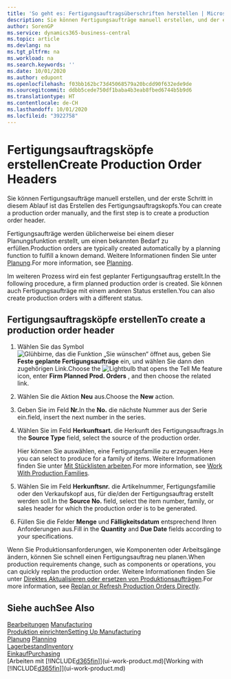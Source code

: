 ```yaml
---
title: 'So geht es: Fertigungsauftragsüberschriften herstellen | Microsoft Docs'
description: Sie können Fertigungsaufträge manuell erstellen, und der erste Schritt in diesem Ablauf ist das Erstellen des Fertigungsauftragskopfs.
author: SorenGP
ms.service: dynamics365-business-central
ms.topic: article
ms.devlang: na
ms.tgt_pltfrm: na
ms.workload: na
ms.search.keywords: ''
ms.date: 10/01/2020
ms.author: edupont
ms.openlocfilehash: f03bb162bc73d45068579a20bcdd90f632ede9de
ms.sourcegitcommit: ddbb5cede750df1baba4b3eab8fbed6744b5b9d6
ms.translationtype: HT
ms.contentlocale: de-CH
ms.lasthandoff: 10/01/2020
ms.locfileid: "3922758"
---
```

# <a name="create-production-order-headers"></a><span data-ttu-id="14b49-103">Fertigungsauftragsköpfe erstellen</span><span class="sxs-lookup"><span data-stu-id="14b49-103">Create Production Order Headers</span></span>
<span data-ttu-id="14b49-104">Sie können Fertigungsaufträge manuell erstellen, und der erste Schritt in diesem Ablauf ist das Erstellen des Fertigungsauftragskopfs.</span><span class="sxs-lookup"><span data-stu-id="14b49-104">You can create a production order manually, and the first step is to create a production order header.</span></span>

<span data-ttu-id="14b49-105">Fertigungsaufträge werden üblicherweise bei einem dieser Planungsfunktion erstellt, um einen bekannten Bedarf zu erfüllen.</span><span class="sxs-lookup"><span data-stu-id="14b49-105">Production orders are typically created automatically by a planning function to fulfill a known demand.</span></span> <span data-ttu-id="14b49-106">Weitere Informationen finden Sie unter [Planung](production-planning.md).</span><span class="sxs-lookup"><span data-stu-id="14b49-106">For more information, see [Planning](production-planning.md).</span></span>   

<span data-ttu-id="14b49-107">Im weiteren Prozess wird ein fest geplanter Fertigungsauftrag erstellt.</span><span class="sxs-lookup"><span data-stu-id="14b49-107">In the following procedure, a firm planned production order is created.</span></span> <span data-ttu-id="14b49-108">Sie können auch Fertigungsaufträge mit einem anderen Status erstellen.</span><span class="sxs-lookup"><span data-stu-id="14b49-108">You can also create production orders with a different status.</span></span>  

## <a name="to-create-a-production-order-header"></a><span data-ttu-id="14b49-109">Fertigungsauftragsköpfe erstellen</span><span class="sxs-lookup"><span data-stu-id="14b49-109">To create a production order header</span></span>  
1.  <span data-ttu-id="14b49-110">Wählen Sie das Symbol ![Glühbirne, das die Funktion „Sie wünschen“ öffnet](media/ui-search/search_small.png "Tell Me-Funktion") aus, geben Sie **Feste geplante Fertigungsaufträge** ein, und wählen Sie dann den zugehörigen Link.</span><span class="sxs-lookup"><span data-stu-id="14b49-110">Choose the ![Lightbulb that opens the Tell Me feature](media/ui-search/search_small.png "Tell me what you want to do") icon, enter **Firm Planned Prod. Orders** , and then choose the related link.</span></span>  
2.  <span data-ttu-id="14b49-111">Wählen Sie die Aktion **Neu** aus.</span><span class="sxs-lookup"><span data-stu-id="14b49-111">Choose the **New** action.</span></span>  
3.  <span data-ttu-id="14b49-112">Geben Sie im Feld **Nr.**</span><span class="sxs-lookup"><span data-stu-id="14b49-112">In the **No.**</span></span> <span data-ttu-id="14b49-113">die nächste Nummer aus der Serie ein.</span><span class="sxs-lookup"><span data-stu-id="14b49-113">field, insert the next number in the series.</span></span>  
4.  <span data-ttu-id="14b49-114">Wählen Sie im Feld **Herkunftsart.** die Herkunft des Fertigungsauftrags.</span><span class="sxs-lookup"><span data-stu-id="14b49-114">In the **Source Type** field, select the source of the production order.</span></span>

    <span data-ttu-id="14b49-115">Hier können Sie auswählen, eine Fertigungsfamilie zu erzeugen.</span><span class="sxs-lookup"><span data-stu-id="14b49-115">Here you can select to produce for a family of items.</span></span> <span data-ttu-id="14b49-116">Weitere Informationen finden Sie unter [Mit Stücklisten arbeiten](production-how-work-family.md).</span><span class="sxs-lookup"><span data-stu-id="14b49-116">For more information, see [Work With Production Families](production-how-work-family.md).</span></span>
5.  <span data-ttu-id="14b49-117">Wählen Sie im Feld **Herkunftsnr.** die Artikelnummer, Fertigungsfamilie oder den Verkaufskopf aus, für die/den der Fertigungsauftrag erstellt werden soll.</span><span class="sxs-lookup"><span data-stu-id="14b49-117">In the **Source No.** field, select the item number, family, or sales header for which the production order is to be generated.</span></span>  
6.  <span data-ttu-id="14b49-118">Füllen Sie die Felder **Menge** und **Fälligkeitsdatum** entsprechend Ihren Anforderungen aus.</span><span class="sxs-lookup"><span data-stu-id="14b49-118">Fill in the **Quantity** and **Due Date** fields according to your specifications.</span></span>  

<span data-ttu-id="14b49-119">Wenn Sie Produktionsanforderungen, wie Komponenten oder Arbeitsgänge ändern, können Sie schnell  einen Fertigungsauftrag neu planen.</span><span class="sxs-lookup"><span data-stu-id="14b49-119">When production requirements change, such as components or operations, you can quickly replan the production order.</span></span> <span data-ttu-id="14b49-120">Weitere Informationen finden Sie unter [Direktes Aktualisieren oder ersetzen von Produktionsaufträgen](production-how-to-replan-refresh-production-orders.md).</span><span class="sxs-lookup"><span data-stu-id="14b49-120">For more information, see [Replan or Refresh Production Orders Directly](production-how-to-replan-refresh-production-orders.md).</span></span> 

## <a name="see-also"></a><span data-ttu-id="14b49-121">Siehe auch</span><span class="sxs-lookup"><span data-stu-id="14b49-121">See Also</span></span>  
<span data-ttu-id="14b49-122">[Bearbeitungen](production-manage-manufacturing.md)  </span><span class="sxs-lookup"><span data-stu-id="14b49-122">[Manufacturing](production-manage-manufacturing.md)  </span></span>  
[<span data-ttu-id="14b49-123">Produktion einrichten</span><span class="sxs-lookup"><span data-stu-id="14b49-123">Setting Up Manufacturing</span></span>](production-configure-production-processes.md)  
<span data-ttu-id="14b49-124">[Planung](production-planning.md)    </span><span class="sxs-lookup"><span data-stu-id="14b49-124">[Planning](production-planning.md)    </span></span>  
[<span data-ttu-id="14b49-125">Lagerbestand</span><span class="sxs-lookup"><span data-stu-id="14b49-125">Inventory</span></span>](inventory-manage-inventory.md)  
[<span data-ttu-id="14b49-126">Einkauf</span><span class="sxs-lookup"><span data-stu-id="14b49-126">Purchasing</span></span>](purchasing-manage-purchasing.md)  
<span data-ttu-id="14b49-127">[Arbeiten mit [!INCLUDE[d365fin](includes/d365fin_md.md)]](ui-work-product.md)</span><span class="sxs-lookup"><span data-stu-id="14b49-127">[Working with [!INCLUDE[d365fin](includes/d365fin_md.md)]](ui-work-product.md)</span></span>
